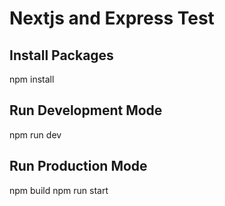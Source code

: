 # Nextjs and Express Test

## Install Packages
npm install

## Run Development Mode

npm run dev

## Run Production Mode

npm build
npm run start